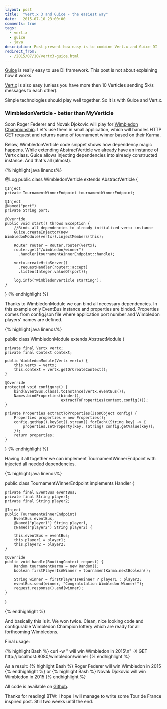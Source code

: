```yaml
---
layout: post
title:  "Vert.x 3 and Guice - the easiest way"
date:   2015-07-10 23:00:00
comments: true
tags: 
  - vert.x
  - guice
  - java
description: Post present how easy is to combine Vert.x and Guice DI
redirect_from:
  - /2015/07/10/vertx3-guice.html
---
```


[Guice](https://github.com/google/guice) is really easy to use DI framework. This post is not about explaining how it works.

[Vert.x](http://vertx.io) is also easy (unless you have more then 10 Verticles sending 5k/s messages to each other).

Simple technologies should play well together. So it is with Guice and Vert.x.

### WimbledonVerticle - better than MyVerticle ###

Soon Roger Federer and Novak Djokovic will play for [Wimbledon Championship](http://www.wimbledon.com). Let's use them in small application, 
which will handles HTTP GET request and returns name of tournament winner based on their Karma.

Below, WimbledonVerticle code snippet shows how dependency magic happens. While extending AbstractVerticle we already have
an instance of Vertx class. Guice allows injecting dependencies into already constructed instance. And that's all (almost).

{% highlight java linenos%}

@Log
public class WimbledonVerticle extends AbstractVerticle {

    @Inject
    private TournamentWinnerEndpoint tournamentWinnerEndpoint;

    @Inject
    @Named("port")
    private String port;

    @Override
    public void start() throws Exception {
        //Binds all dependencies to already initialized vertx instance
        Guice.createInjector(new WimbledonModule(vertx)).injectMembers(this);

        Router router = Router.router(vertx);
        router.get("/wimbledon/winner")
          .handler(tournamentWinnerEndpoint::handle);

        vertx.createHttpServer()
          .requestHandler(router::accept)
          .listen(Integer.valueOf(port));

        log.info("WimbledonVerticle starting");
    }
}
{% endhighlight %}

Thanks to WimbledonModule we can bind all necessary dependencies. In this example only EventBus instance and properties are binded.
Properties comes from config.json file where application port number and Wimbledon players' names are defined.

{% highlight java linenos%}

public class WimbledonModule extends AbstractModule {

    private final Vertx vertx;
    private final Context context;

    public WimbledonModule(Vertx vertx) {
        this.vertx = vertx;
        this.context = vertx.getOrCreateContext();
    }

    @Override
    protected void configure() {
        bind(EventBus.class).toInstance(vertx.eventBus());
        Names.bindProperties(binder(), 
                             extractToProperties(context.config()));
    }

    private Properties extractToProperties(JsonObject config) {
        Properties properties = new Properties();
        config.getMap().keySet().stream().forEach((String key) -> {
            properties.setProperty(key, (String) config.getValue(key));
        });
        return properties;
    }
}
{% endhighlight %}


Having it all together we can implement TournamentWinnerEndpoint with injected all needed dependencies.

{% highlight java linenos%}

public class TournamentWinnerEndpoint implements Handler<RoutingContext> {

    private final EventBus eventBus;
    private final String player1;
    private final String player2;

    @Inject
    public TournamentWinnerEndpoint(
        EventBus eventBus, 
        @Named("player1") String player1, 
        @Named("player2") String player2) {
        
        this.eventBus = eventBus;
        this.player1 = player1;
        this.player2 = player2;
    }

    @Override
    public void handle(RoutingContext request) {
        Random tournamentKarma = new Random();
        boolean firstPlayerIsAWinner = tournamentKarma.nextBoolean();

        String winner = firstPlayerIsAWinner ? player1 : player2;
        eventBus.send(winner, "Congratulation Wimbledon Winner!");
        request.response().end(winner);
    }
}

{% endhighlight %}

And basically this is it. We won twice. Clean, nice looking code and configurable Wimbledon Champion lottery which are ready for all forthcoming Wimbledons.


Final usage:

{% highlight Bash %}
curl -w " will win Wimbledon in 2015\n" -X GET http://localhost:8080/wimbledon/winner
{% endhighlight %}

As a result:
{% highlight Bash %}
Roger Federer will win Wimbledon in 2015
{% endhighlight %}
or
{% highlight Bash %}
Novak Djokovic will win Wimbledon in 2015
{% endhighlight %}

All code is available on [Github](https://github.com/qrman/vertx-guice).

Thanks for reading!
BTW: I hope I will manage to write some Tour de France inspired post. Still two weeks until the end.

